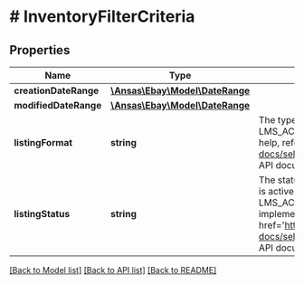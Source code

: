 # # InventoryFilterCriteria

## Properties

Name | Type | Description | Notes
------------ | ------------- | ------------- | -------------
**creationDateRange** | [**\Ansas\Ebay\Model\DateRange**](DateRange.md) |  | [optional]
**modifiedDateRange** | [**\Ansas\Ebay\Model\DateRange**](DateRange.md) |  | [optional]
**listingFormat** | **string** | The type of buying option for the order. Supports LMS_ACTIVE_INVENTORY_REPORT. For implementation help, refer to &lt;a href&#x3D;&#39;https://developer.ebay.com/api-docs/sell/feed/types/api:ListingFormatEnum&#39;&gt;eBay API documentation&lt;/a&gt; | [optional]
**listingStatus** | **string** | The status of the listing (whether the listing was unsold or is active). The UNSOLD value does not apply to LMS_ACTIVE_INVENTORY_REPORT feed types. For implementation help, refer to &lt;a href&#x3D;&#39;https://developer.ebay.com/api-docs/sell/feed/types/api:ListingStatusEnum&#39;&gt;eBay API documentation&lt;/a&gt; | [optional]

[[Back to Model list]](../../README.md#models) [[Back to API list]](../../README.md#endpoints) [[Back to README]](../../README.md)
